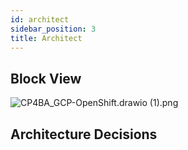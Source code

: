 ```yaml
---
id: architect
sidebar_position: 3
title: Architect
---
```



## Block View

![CP4BA_GCP-OpenShift.drawio (1).png](https://zenhub.ibm.com/images/58adc1fd5a3922f84995d86b/60e3d3c2-ddb5-4ffb-82ee-18a10e7dd11c)

## Architecture Decisions
